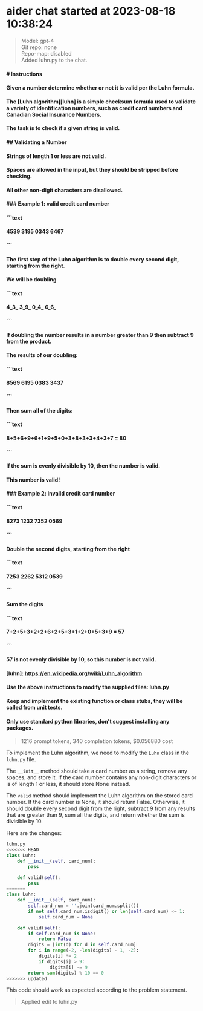 
# aider chat started at 2023-08-18 10:38:24

> Model: gpt-4  
> Git repo: none  
> Repo-map: disabled  
> Added luhn.py to the chat.  

#### # Instructions  
####   
#### Given a number determine whether or not it is valid per the Luhn formula.  
####   
#### The [Luhn algorithm][luhn] is a simple checksum formula used to validate a variety of identification numbers, such as credit card numbers and Canadian Social Insurance Numbers.  
####   
#### The task is to check if a given string is valid.  
####   
#### ## Validating a Number  
####   
#### Strings of length 1 or less are not valid.  
#### Spaces are allowed in the input, but they should be stripped before checking.  
#### All other non-digit characters are disallowed.  
####   
#### ### Example 1: valid credit card number  
####   
#### ```text  
#### 4539 3195 0343 6467  
#### ```  
####   
#### The first step of the Luhn algorithm is to double every second digit, starting from the right.  
#### We will be doubling  
####   
#### ```text  
#### 4_3_ 3_9_ 0_4_ 6_6_  
#### ```  
####   
#### If doubling the number results in a number greater than 9 then subtract 9 from the product.  
#### The results of our doubling:  
####   
#### ```text  
#### 8569 6195 0383 3437  
#### ```  
####   
#### Then sum all of the digits:  
####   
#### ```text  
#### 8+5+6+9+6+1+9+5+0+3+8+3+3+4+3+7 = 80  
#### ```  
####   
#### If the sum is evenly divisible by 10, then the number is valid.  
#### This number is valid!  
####   
#### ### Example 2: invalid credit card number  
####   
#### ```text  
#### 8273 1232 7352 0569  
#### ```  
####   
#### Double the second digits, starting from the right  
####   
#### ```text  
#### 7253 2262 5312 0539  
#### ```  
####   
#### Sum the digits  
####   
#### ```text  
#### 7+2+5+3+2+2+6+2+5+3+1+2+0+5+3+9 = 57  
#### ```  
####   
#### 57 is not evenly divisible by 10, so this number is not valid.  
####   
#### [luhn]: https://en.wikipedia.org/wiki/Luhn_algorithm  
####   
#### ####  
####   
#### Use the above instructions to modify the supplied files: luhn.py  
#### Keep and implement the existing function or class stubs, they will be called from unit tests.  
#### Only use standard python libraries, don't suggest installing any packages.  
> 1216 prompt tokens, 340 completion tokens, $0.056880 cost  

To implement the Luhn algorithm, we need to modify the `Luhn` class in the `luhn.py` file. 

The `__init__` method should take a card number as a string, remove any spaces, and store it. If the card number contains any non-digit characters or is of length 1 or less, it should store None instead.

The `valid` method should implement the Luhn algorithm on the stored card number. If the card number is None, it should return False. Otherwise, it should double every second digit from the right, subtract 9 from any results that are greater than 9, sum all the digits, and return whether the sum is divisible by 10.

Here are the changes:

```python
luhn.py
<<<<<<< HEAD
class Luhn:
    def __init__(self, card_num):
        pass

    def valid(self):
        pass
=======
class Luhn:
    def __init__(self, card_num):
        self.card_num = ''.join(card_num.split())
        if not self.card_num.isdigit() or len(self.card_num) <= 1:
            self.card_num = None

    def valid(self):
        if self.card_num is None:
            return False
        digits = [int(d) for d in self.card_num]
        for i in range(-2, -len(digits) - 1, -2):
            digits[i] *= 2
            if digits[i] > 9:
                digits[i] -= 9
        return sum(digits) % 10 == 0
>>>>>>> updated
```
This code should work as expected according to the problem statement.

> Applied edit to luhn.py  
